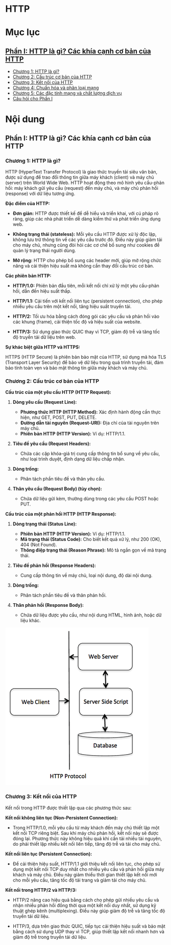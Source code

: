 # HTTP


<h1 id="muc-luc">Mục lục</h1>

## [Phần I: HTTP là gì? Các khía cạnh cơ bản của HTTP](#http-la-gi)
- [Chương 1: HTTP là gì?](#chuong-1)
- [Chương 2: Cấu trúc cơ bản của HTTP](#chuong-2)
- [Chương 3: Kết nối của HTTP](#chuong-3)
- [Chương 4: Chuẩn hóa và phân loại mạng](#chuong-4-chuan-hoa-va-phan-loai-mang)
- [Chương 5: Các đặc tính mạng và chất lượng dịch vụ](#chuong-5-cac-dac-tinh-mang-va-chat-luong-dich-vu)
- [Câu hỏi cho Phần I](#cau-hoi-cho-phan-i)


# Nội dung


<h2 id="http-la-gi">Phần I: HTTP là gì? Các khía cạnh cơ bản của HTTP</h3>


<h3 id="chuong-1">Chương 1: HTTP là gì?</h3>


HTTP (HyperText Transfer Protocol) là giao thức truyền tải siêu văn bản, được sử dụng để trao đổi thông tin giữa máy khách (client) và máy chủ (server) trên World Wide Web. HTTP hoạt động theo mô hình yêu cầu-phản hồi: máy khách gửi yêu cầu (request) đến máy chủ, và máy chủ phản hồi (response) với dữ liệu tương ứng. 

**Đặc điểm của HTTP:**

- **Đơn giản:** HTTP được thiết kế để dễ hiểu và triển khai, với cú pháp rõ ràng, giúp các nhà phát triển dễ dàng kiểm thử và phát triển ứng dụng web. 

- **Không trạng thái (stateless):** Mỗi yêu cầu HTTP được xử lý độc lập, không lưu trữ thông tin về các yêu cầu trước đó. Điều này giúp giảm tải cho máy chủ, nhưng cũng đòi hỏi các cơ chế bổ sung như cookies để quản lý trạng thái người dùng. 

- **Mở rộng:** HTTP cho phép bổ sung các header mới, giúp mở rộng chức năng và cải thiện hiệu suất mà không cần thay đổi cấu trúc cơ bản. 

**Các phiên bản HTTP:**

- **HTTP/1.0:** Phiên bản đầu tiên, mỗi kết nối chỉ xử lý một yêu cầu-phản hồi, dẫn đến hiệu suất thấp. 

- **HTTP/1.1:** Cải tiến với kết nối liên tục (persistent connection), cho phép nhiều yêu cầu trên một kết nối, tăng hiệu suất truyền tải. 

- **HTTP/2:** Tối ưu hóa bằng cách đóng gói các yêu cầu và phản hồi vào các khung (frame), cải thiện tốc độ và hiệu suất của website. 

- **HTTP/3:** Sử dụng giao thức QUIC thay vì TCP, giảm độ trễ và tăng tốc độ truyền tải dữ liệu trên web. 

**Sự khác biệt giữa HTTP và HTTPS:**

HTTPS (HTTP Secure) là phiên bản bảo mật của HTTP, sử dụng mã hóa TLS (Transport Layer Security) để bảo vệ dữ liệu trong quá trình truyền tải, đảm bảo tính toàn vẹn và bảo mật thông tin giữa máy khách và máy chủ. 

<h3 id="chuong-2">Chương 2: Cấu trúc cơ bản của HTTP</h3>


**Cấu trúc của một yêu cầu HTTP (HTTP Request):**

1. **Dòng yêu cầu (Request Line):**
   - **Phương thức HTTP (HTTP Method):** Xác định hành động cần thực hiện, như GET, POST, PUT, DELETE.
   - **Đường dẫn tài nguyên (Request-URI):** Địa chỉ của tài nguyên trên máy chủ.
   - **Phiên bản HTTP (HTTP Version):** Ví dụ: HTTP/1.1.

2. **Tiêu đề yêu cầu (Request Headers):**
   - Chứa các cặp khóa-giá trị cung cấp thông tin bổ sung về yêu cầu, như loại trình duyệt, định dạng dữ liệu chấp nhận.

3. **Dòng trống:**
   - Phân tách phần tiêu đề và thân yêu cầu.

4. **Thân yêu cầu (Request Body) (tùy chọn):**
   - Chứa dữ liệu gửi kèm, thường dùng trong các yêu cầu POST hoặc PUT.

**Cấu trúc của một phản hồi HTTP (HTTP Response):**

1. **Dòng trạng thái (Status Line):**
   - **Phiên bản HTTP (HTTP Version):** Ví dụ: HTTP/1.1.
   - **Mã trạng thái (Status Code):** Cho biết kết quả xử lý, như 200 (OK), 404 (Not Found).
   - **Thông điệp trạng thái (Reason Phrase):** Mô tả ngắn gọn về mã trạng thái.

2. **Tiêu đề phản hồi (Response Headers):**
   - Cung cấp thông tin về máy chủ, loại nội dung, độ dài nội dung.

3. **Dòng trống:**
   - Phân tách phần tiêu đề và thân phản hồi.

4. **Thân phản hồi (Response Body):**
   - Chứa dữ liệu được yêu cầu, như nội dung HTML, hình ảnh, hoặc dữ liệu khác.


![Cấu trúc cơ bản của HTTP](./img/HTTP/cau_truc_co_ban_HTTP.png)

<h3 id="chuong-3">Chương 3: Kết nối của HTTP</h3>

Kết nối trong HTTP được thiết lập qua các phương thức sau:

**Kết nối không liên tục (Non-Persistent Connection):**

- Trong HTTP/1.0, mỗi yêu cầu từ máy khách đến máy chủ thiết lập một kết nối TCP riêng biệt. Sau khi máy chủ phản hồi, kết nối này sẽ được đóng lại. Phương thức này không hiệu quả khi cần tải nhiều tài nguyên, do phải thiết lập nhiều kết nối liên tiếp, tăng độ trễ và tải cho máy chủ. 

**Kết nối liên tục (Persistent Connection):**

- Để cải thiện hiệu suất, HTTP/1.1 giới thiệu kết nối liên tục, cho phép sử dụng một kết nối TCP duy nhất cho nhiều yêu cầu và phản hồi giữa máy khách và máy chủ. Điều này giảm thiểu thời gian thiết lập kết nối mới cho mỗi yêu cầu, tăng tốc độ tải trang và giảm tải cho máy chủ. 

**Kết nối trong HTTP/2 và HTTP/3:**

- HTTP/2 nâng cao hiệu quả bằng cách cho phép gửi nhiều yêu cầu và nhận nhiều phản hồi đồng thời qua một kết nối duy nhất, sử dụng kỹ thuật ghép kênh (multiplexing). Điều này giúp giảm độ trễ và tăng tốc độ truyền tải dữ liệu. 

- HTTP/3, dựa trên giao thức QUIC, tiếp tục cải thiện hiệu suất và bảo mật bằng cách sử dụng UDP thay vì TCP, giúp thiết lập kết nối nhanh hơn và giảm độ trễ trong truyền tải dữ liệu. 
